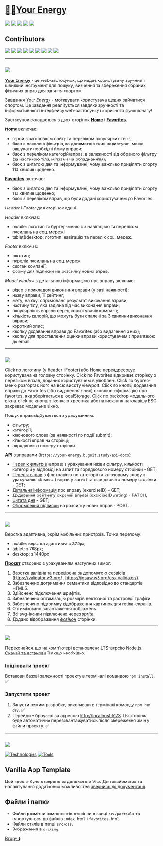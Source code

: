 <a id="top"></a>
# [:blue_heart::yellow_heart:Your Energy](https://github.com/dimatytenko/mvp-your-energy)

<a href="#1"><img src="https://img.shields.io/badge/Опис Проeкту-512BD4?style=for-the-badge"/></a> <a href="#2"><img src="https://img.shields.io/badge/Функції-ECD53F?style=for-the-badge"/></a> <a href="#3"><img src="https://img.shields.io/badge/Особливості-007054?style=for-the-badge"/></a> <a href="#4"><img src="https://img.shields.io/badge/Підготовка до роботи-FF4500?style=for-the-badge"/></a> <a href="#5"><img src="https://img.shields.io/badge/Застосовані технології-A9225C?style=for-the-badge"/></a>

## Contributors
<a href="https://github.com/dimatytenko"><img src="https://img.shields.io/badge/dimatytenko-40AEF0?style=for-the-badge&logo=github&logoColor=212121"/></a> <a href="https://github.com/vitalii-kyiv"><img src="https://img.shields.io/badge/vitalii-kyiv-0099E5?style=for-the-badge&logo=github&logoColor=212121"/></a> <a href="https://github.com/TkachenkoKaterina"><img src="https://img.shields.io/badge/TkachenkoKaterina-40AEF0?style=for-the-badge&logo=github&logoColor=212121"/></a> <a href="https://github.com/Aleksey-Dr"><img src="https://img.shields.io/badge/Aleksey-Dr-0099E5?style=for-the-badge&logo=github&logoColor=212121"/></a> <a href="https://github.com/IYuliia"><img src="https://img.shields.io/badge/IYuliia-40AEF0?style=for-the-badge&logo=github&logoColor=212121"/></a> <a href="https://github.com/MarynaKindras"><img src="https://img.shields.io/badge/MarynaKindras-0099E5?style=for-the-badge&logo=github&logoColor=212121"/></a> <a href="https://github.com/k1nderko"><img src="https://img.shields.io/badge/k1nderko-40AEF0?style=for-the-badge&logo=github&logoColor=212121"/></a> <a href="https://github.com/Nanovik"><img src="https://img.shields.io/badge/Nanovik-0099E5?style=for-the-badge&logo=github&logoColor=212121"/></a> <a href="https://github.com/DianaHanbarova"><img src="https://img.shields.io/badge/DianaHanbarova-40AEF0?style=for-the-badge&logo=github&logoColor=212121"/></a>
___
<a id="1"></a>

## <img src="https://img.shields.io/badge/Опис Проeкту-512BD4?style=for-the-badge"/>

[__Your Energy__](https://dimatytenko.github.io/mvp-your-energy/) - це web-застосунок, що надає користувачу зручний і швидкий інструмент для пошуку, вивчення та збереження обраних фізичних вправ для заняття спортом.

Завдання [_Your Energy_](https://dimatytenko.github.io/mvp-your-energy/) - мотивувати користувача щодня займатися спортом. Це завдання реалізується завдяки зручності та інформативності інтерфейсу web-застосунку і корисного функціоналу!

Застосунок складається з двох сторінок [__Home__](https://dimatytenko.github.io/mvp-your-energy/index.html) і [__Favorites__](https://dimatytenko.github.io/mvp-your-energy/favorites.html).

[__Home__](https://dimatytenko.github.io/mvp-your-energy/index.html) включає:
* герой з заголовком сайту та переліком популярних тегів;
* блок з панеллю фільтрів, за допомогою яких користувач може вишукати необхідні йому вправи;
* блок з переліком категорій/вправ, в залежності від обраного фільтру (за частиною тіла, мʼязами чи обладнанням);
* блок з цитатою дня та інформуванні, чому важливо приділяти спорту 110 хвилин щоденно.

[__Favorites__](https://dimatytenko.github.io/mvp-your-energy/favorites.html)  включає:
* блок з цитатою дня та інформуванні, чому важливо приділяти спорту 110 хвилин щоденно;
* блок з переліком вправ, що були додані користувачем до Favorites.

_Header_ і _Footer_ для сторінок єдині.

_Header_ включає:
* mobile: логотип та бургер-меню &#8801; з навігацією та переліком посилань на соц. мережі;
* tablet&desktop: логотип, навігацію та перелік соц. мереж.

_Footer_ включає:
* логотип;
* перелік посилань на соц. мереж;
* слоган компанії;
* форму для підписки на розсилку нових вправ.

_Modal window_ з детальною інформацією про вправу включає:
* відео з прикладом виконання вправи (у разі наявності);
* назву вправи, її рейтинг;
* мету, на яку. спрямовано результат виконання вправи;
* частину тілу, яка задіяна під час виконання вправи;
* популярність вправи серед користувачів компанії;
* кількість калорій, що можуть бути спалені за 3 хвилини виконання вправи;
* короткий опис;
* кнопку додавання вправи до Favorites (або видалення з них);
* кнопку для проставлення оцінки вправи користувачем з привʼязкою до email.
___
<a id="2"></a>

## <img src="https://img.shields.io/badge/Функції-ECD53F?style=for-the-badge"/>
Click по логотипу (у Header і Footer) або Home переадресовує користувача на головну сторінку.
Click по Favorites відкриває сторінку з переліком вправ,  доданих користувачем в улюблені.
Click по бургер-меню розгортає його на всю висоту viewport.
Click по кнопці додавання вправи до Favorites (або видалення з них) оновлює інформацію про favorites, яка зберігається в localStorage.
Click по backdrop модального вікна, click по кнопці з іконкою хрестика або натискання на клавішу ESC закриває модальне вікно.

Пошук вправ відбувається з урахуванням:
* фільтру;
* категорії;
* ключового слова (за наявності по події submit);
* кількості вправ на сторінці;
* порядкового номеру сторінки.

[__API__](https://your-energy.b.goit.study/api-docs) з вправами (`https://your-energy.b.goit.study/api-docs`):
* [Перелік фільтрів](https://your-energy.b.goit.study/api/filters?filter=Muscles&page=1&limit=12) (вправ) з урахування назви фільтру, кількості категорій у відповіді на запит та порядкового номеру сторінки - GET;
* [Перелік вправ](https://your-energy.b.goit.study/api/exercises?bodypart=back&muscles=lats&equipment=barbell&keyword=pull&page=1&limit=10) з фільтрацією по категорії та ключовому слову з урахування кількості вправ у запиті та порядкового номеру сторінки - GET;
* [Детальна інформація](https://your-energy.b.goit.study/api/exercises/) про вправу (exerciseID) - GET;
* [Додавання рейтингу](https://your-energy.b.goit.study/api/exercises/) окремій вправі (exerciseID /rating) - PATCH;
* [Цитата дня](https://your-energy.b.goit.study/api/quote) - GET;
* [Оформлення підписки](https://your-energy.b.goit.study/api/subscription) на розсилку нових вправ - POST.
___
<a id="3"></a>

## <img src="https://img.shields.io/badge/Особливості-007054?style=for-the-badge"/>
Верстка адаптивна, окрім мобільних пристроїв. Точки перелому:
   - mobile: верстка адаптивна з 375px;
   - tablet: з 768px;
   - desktop: з 1440px

[__Проєкт__](https://github.com/tatidan/ms-htmlcss-teamproject-2023) створено з урахуванням наступних вимог:
1. Верстка валідна та перевірена за допомогою сервісів (https://validator.w3.org/ , https://jigsaw.w3.org/css-validator/).
2. Забезпечено дотримання семантики відповідно до стандартів HTML5.
3. Здійснено підключення шрифтів.
4. Забезпечено оптимізацію розмірів векторної та растрової графіки.
5. Забезпечено підтримку відображення картинок для retina-екранів.
6. Оптимізовано завантаження зображень.
7. Всі svg-іконки підключено через [_sprite_](https://github.com/tatidan/ms-htmlcss-teamproject-2023/blob/main/src/img/sprite.svg?short_path=664ce67).
8. Додано відображення [_фавікон_](https://github.com/tatidan/ms-htmlcss-teamproject-2023/blob/main/src/img/icon-favicon.svg) сторінки.
___
<a id="4"></a>

## <img src="https://img.shields.io/badge/Підготовка до роботи-FF4500?style=for-the-badge"/>

Переконайся, що на комп'ютері встановлено LTS-версію Node.js.
[Скачай та встанови](https://nodejs.org/en/) її якщо необхідно.

### Iніціювати проект
Встанови базові залежності проекту в терміналі командою `npm install`. :white_check_mark:
### Запустити проект
1. Запусти режим розробки, виконавши в терміналі команду `npm run dev`. :white_check_mark:
2. Перейди у браузері за адресою [http://localhost:5173](http://localhost:5173). Ця сторінка буде автоматично
   перезавантажуватись після збереження змін у файли проекту. :white_check_mark:
___
<a id="5"></a>

## <img src="https://img.shields.io/badge/Застосовані технології-A9225C?style=for-the-badge"/>

[![Technologies](https://skillicons.dev/icons?i=html,css,js,vite,nodejs)](https://skillicons.dev)
[![Tools](https://skillicons.dev/icons?i=github,git,vscode,figma,ai)](https://skillicons.dev)

## Vanilla App Template

Цей проект було створено за допомогою Vite. Для знайомства та налаштування
додаткових можливостей [звернись до документації](https://vitejs.dev/).

## Файли і папки

- Файли розмітки компонентів сторінки в папці `src/partials` та
  імпортуються до файлів `index.html` і `favorites.html`.
- Файли стилів в папці `src/css`.
- Зображення в `src/img`.

[Вгору :arrow_double_up:](#top)
